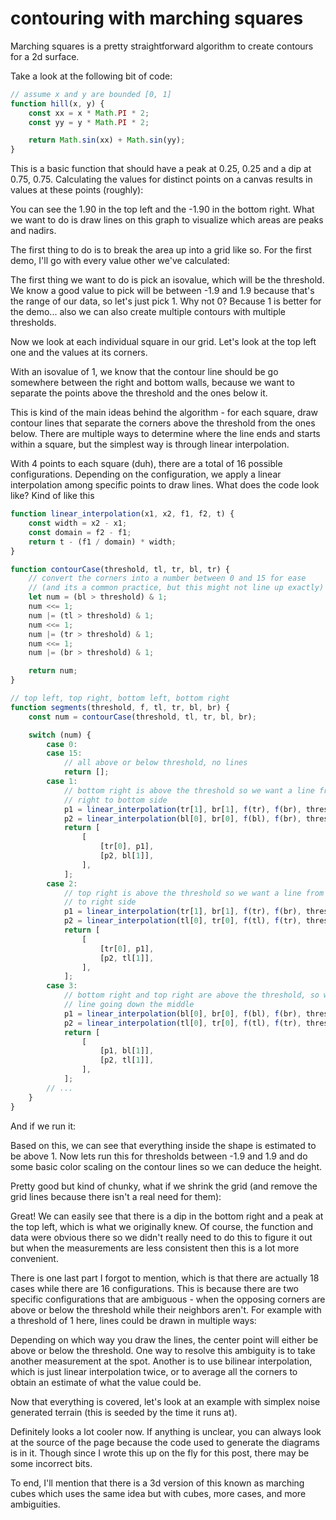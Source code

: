 # contouring with marching squares

<!-- markdownlint-disable no-inline-html no-space-in-emphasis code-block-style -->

<style>
    .template-body > canvas {
        width: 60%;
        aspect-ratio: 1/1;
        transform: translateX(30%);
    }
</style>

Marching squares is a pretty straightforward algorithm to create contours for a
2d surface.

Take a look at the following bit of code:

```js
// assume x and y are bounded [0, 1]
function hill(x, y) {
	const xx = x * Math.PI * 2;
	const yy = y * Math.PI * 2;

	return Math.sin(xx) + Math.sin(yy);
}
```

<script>
    function hill(x, y) {
        const xx = x * Math.PI * 2;
        const yy = y * Math.PI * 2;

        return Math.sin(xx) + Math.sin(yy);
    }
</script>

<script>
    function clearCanvas(id) {
        const canvas = document.getElementById(id);
        const ctx = canvas.getContext("2d");
        ctx.fillStyle = "#ffffff";
        ctx.fillRect(0, 0, canvas.width, canvas.height);
        ctx.fillStyle = ctx.strokeStyle = "#000000";

        return canvas;
    }
    function linear_interpolation(x1, x2, f1, f2, t) {
        const width = x2 - x1;
        const domain = f2 - f1;
        return (t - f1) / domain * width + x1;
    }

    function contourCase(threshold, f, tl, tr, bl, br) {
        let num = f(bl) > threshold & 1;
        num <<= 1;
        num |= f(tl) > threshold & 1;
        num <<= 1;
        num |= f(tr) > threshold & 1;
        num <<= 1;
        num |= f(br) > threshold & 1;

        return num;
    }

    // top left, top right, bottom left, bottom right
    function segments(threshold, f, tl, tr, bl, br) {
        const num = contourCase(threshold, f, tl, tr, bl, br);
        let p1, p2, p3, p4

        switch (num) {
            case 1:
            case 14:
                p1 = linear_interpolation(tr[1], br[1], f(tr), f(br), threshold);
                p2 = linear_interpolation(bl[0], br[0], f(bl), f(br), threshold);
                return [[[tr[0], p1], [p2, bl[1]]]];
            case 2:
            case 13:
                p1 = linear_interpolation(tr[1], br[1], f(tr), f(br), threshold);
                p2 = linear_interpolation(tl[0], tr[0], f(tl), f(tr), threshold);
                return [[[tr[0], p1], [p2, tl[1]]]];
            case 3:
            case 12:
                p1 = linear_interpolation(bl[0], br[0], f(bl), f(br), threshold);
                p2 = linear_interpolation(tl[0], tr[0], f(tl), f(tr), threshold);
                return [[[p1, bl[1]], [p2, tl[1]]]];
            case 4:
            case 11:
                p1 = linear_interpolation(tl[0], tr[0], f(tl), f(tr), threshold);
                p2 = linear_interpolation(tl[1], bl[1], f(tl), f(bl), threshold);
                return [[[p1, tl[1]], [tl[0], p2]]];
            case 5:
            case 10:
                const saddle =  (f(tl) + f(tr) + f(bl) + f(br)) / 4;
                if (saddle > threshold && f(tr) > threshold ||
                    saddle < threshold && f(tr) < threshold) {
                    p1 = linear_interpolation(tl[0], tr[0], f(tl), f(tr), threshold);
                    p2 = linear_interpolation(tl[1], bl[1], f(tl), f(bl), threshold);
                    p3 = linear_interpolation(tr[1], br[1], f(tr), f(br), threshold);
                    p4 = linear_interpolation(bl[0], br[0], f(bl), f(br), threshold);
                    return [[[tr[0], p1], [p2, bl[1]]],
                            [[p3, tl[1]], [tl[0], p4]]];
                } else {
                    p1 = linear_interpolation(tr[1], br[1], f(tr), f(br), threshold);
                    p2 = linear_interpolation(tl[0], tr[0], f(tl), f(tr), threshold);
                    p3 = linear_interpolation(tl[1], bl[1], f(tl), f(bl), threshold);
                    p4 = linear_interpolation(bl[0], br[0], f(bl), f(br), threshold);
                    return [[[tr[0], p1], [p2, tl[1]]],
                            [[tl[0], p3], [p4, bl[1]]]];
                }
            case 6:
            case 9:
                p1 = linear_interpolation(tl[1], bl[1], f(tl), f(bl), threshold);
                p2 = linear_interpolation(tr[1], br[1], f(tr), f(br), threshold);
                return [[[tl[0], p1], [tr[0], p2]]];
            case 7:
            case 8:
                p1 = linear_interpolation(tl[1], bl[1], f(tl), f(bl), threshold);
                p2 = linear_interpolation(bl[0], br[0], f(bl), f(br), threshold);
                return [[[tl[0], p1], [p2, bl[1]]]];
        }

        // 0 and 15
        return [];
    }

</script>

This is a basic function that should have a peak at 0.25, 0.25 and a dip at
0.75, 0.75. Calculating the values for distinct points on a canvas results in
values at these points (roughly):

<canvas id="measurements" width="1000" height="1000">
</canvas>
<script type="module">
    const canvas = clearCanvas("measurements");
    const ctx = canvas.getContext("2d");

    for (let i = 0; i <= 1; i += 0.1) {
        for (let j = 0; j <= 1; j += 0.1) {
            const val = hill(i, j).toFixed(2);
            ctx.font = `${canvas.width / 50}px monospace`;
            ctx.textAlign = i === 0
                ? "left"
                : i > 0.9
                ? "right"
                : "center";
            ctx.textBaseline = j === 0
                ? "top"
                : j > 0.9
                ? "bottom"
                : "middle";
            ctx.fillText(val, i * canvas.width, j * canvas.height);
        }
    }

</script>

You can see the 1.90 in the top left and the -1.90 in the bottom right. What we
want to do is draw lines on this graph to visualize which areas are peaks and
nadirs.

The first thing to do is to break the area up into a grid like so. For the first
demo, I'll go with every value other we've calculated:

<canvas id="gridded" width="1000" height="1000">
</canvas>
<script type="module">
    const canvas = clearCanvas("gridded");
    const ctx = canvas.getContext("2d");

    for (let i = 0; i <= 1; i += 0.2) {
        const w = Math.max(0, i * canvas.width - 1);
        ctx.fillRect(w, 0, 1, canvas.height);
    }
    for (let j = 0; j <= 1; j += 0.2) {
        const h = Math.max(0, j * canvas.height - 1);
        ctx.fillRect(0, h, canvas.width, 1);
    }

</script>

The first thing we want to do is pick an isovalue, which will be the threshold.
We know a good value to pick will be between -1.9 and 1.9 because that's the
range of our data, so let's just pick 1. Why not 0? Because 1 is better for the
demo... also we can also create multiple contours with multiple thresholds.

Now we look at each individual square in our grid. Let's look at the top left
one and the values at its corners.

<canvas id="top-left-square" width="1000" height="1000">
</canvas>
<script type="module">
    const canvas = clearCanvas("top-left-square");
    const ctx = canvas.getContext("2d");
    ctx.font = `${canvas.width / 35}px monospace`;
    ctx.textAlign = "center";
    ctx.fillText(
        `hill(0, 0)=${hill(0, 0).toFixed(2)}`,
        canvas.width * 0.3,
        canvas.height * 0.3 - 5,
    );
    ctx.fillText(
        `hill(0.2, 0)=${hill(0.2, 0).toFixed(2)}`,
        canvas.width * 0.7,
        canvas.height * 0.3 - 5,
    );
    ctx.textBaseline = "top";
    ctx.fillText(
        `hill(0, 0.2)=${hill(0, 0.2).toFixed(2)}`,
        canvas.width * 0.3,
        canvas.height * 0.7 + 5,
    );
    ctx.fillText(
        `hill(0.2, 0.2)=${hill(0.2, 0.2).toFixed(2)}`,
        canvas.width * 0.7,
        canvas.height * 0.7 + 5,
    );

    ctx.fillRect(
        canvas.width * 0.3,
        canvas.height * 0.3,
        canvas.width * 0.4,
        1,
    );
    ctx.fillRect(
        canvas.width * 0.3,
        canvas.height * 0.3,
        1,
        canvas.height * 0.4,
    );
    ctx.fillRect(
        canvas.width * 0.3,
        canvas.height * 0.7,
        canvas.width * 0.4,
        1,
    );
    ctx.fillRect(
        canvas.width * 0.7,
        canvas.height * 0.3,
        1,
        canvas.height * 0.4,
    );

</script>

With an isovalue of 1, we know that the contour line should be go somewhere
between the right and bottom walls, because we want to separate the points above
the threshold and the ones below it.

This is kind of the main ideas behind the algorithm - for each square, draw
contour lines that separate the corners above the threshold from the ones below.
There are multiple ways to determine where the line ends and starts within a
square, but the simplest way is through linear interpolation.

<canvas id="top-left-square-2" width="1000" height="1000">
</canvas>
<script type="module">
    const canvas = clearCanvas("top-left-square-2");
    const ctx = canvas.getContext("2d");
    ctx.font = `${canvas.width / 35}px monospace`;
    ctx.textAlign = "center";
    ctx.fillText(
        hill(0, 0).toFixed(2),
        canvas.width * 0.3,
        canvas.height * 0.3 - 5,
    );
    ctx.textBaseline = "top";
    ctx.fillText(
        hill(0, 0.2).toFixed(2),
        canvas.width * 0.3,
        canvas.height * 0.7 + 5,
    );

    ctx.fillRect(
        canvas.width * 0.3,
        canvas.height * 0.3,
        canvas.width * 0.4,
        1,
    );
    ctx.fillRect(
        canvas.width * 0.3,
        canvas.height * 0.3,
        1,
        canvas.height * 0.4,
    );
    ctx.fillRect(
        canvas.width * 0.3,
        canvas.height * 0.7,
        canvas.width * 0.4,
        1,
    );
    ctx.fillRect(
        canvas.width * 0.7,
        canvas.height * 0.3,
        1,
        canvas.height * 0.4,
    );

    ctx.textAlign = "left";
    ctx.textBaseline = "middle";
    for (let i = 0; i <= 1; i += 0.1) {
        ctx.fillText(
            (0.95 + 0.95 * i).toFixed(2),
            canvas.width * 0.7 + 25,
            canvas.height * 0.3 + canvas.height * 0.4 * i,
        );
        ctx.fillRect(
            canvas.width * 0.7,
            canvas.height * 0.3 + canvas.height * 0.4 * i,
            20,
            1
        );

    }

    ctx.beginPath();
    ctx.moveTo(
        canvas.width * 0.7,
        canvas.height * 0.3 + canvas.height * 0.4 * (0.05 / 0.95)
    );
    ctx.lineTo(
        canvas.width * 0.3 + canvas.width * 0.4 * (0.05 / 0.95),
        canvas.height * 0.7,
    );
    ctx.stroke();

</script>

With 4 points to each square (duh), there are a total of 16 possible
configurations. Depending on the configuration, we apply a linear interpolation
among specific points to draw lines. What does the code look like? Kind of like
this

```js
function linear_interpolation(x1, x2, f1, f2, t) {
	const width = x2 - x1;
	const domain = f2 - f1;
	return t - (f1 / domain) * width;
}

function contourCase(threshold, tl, tr, bl, tr) {
	// convert the corners into a number between 0 and 15 for ease
	// (and its a common practice, but this might not line up exactly)
	let num = (bl > threshold) & 1;
	num <<= 1;
	num |= (tl > threshold) & 1;
	num <<= 1;
	num |= (tr > threshold) & 1;
	num <<= 1;
	num |= (br > threshold) & 1;

	return num;
}

// top left, top right, bottom left, bottom right
function segments(threshold, f, tl, tr, bl, br) {
	const num = contourCase(threshold, tl, tr, bl, br);

	switch (num) {
		case 0:
		case 15:
			// all above or below threshold, no lines
			return [];
		case 1:
			// bottom right is above the threshold so we want a line from the
			// right to bottom side
			p1 = linear_interpolation(tr[1], br[1], f(tr), f(br), threshold);
			p2 = linear_interpolation(bl[0], br[0], f(bl), f(br), threshold);
			return [
				[
					[tr[0], p1],
					[p2, bl[1]],
				],
			];
		case 2:
			// top right is above the threshold so we want a line from the top
			// to right side
			p1 = linear_interpolation(tr[1], br[1], f(tr), f(br), threshold);
			p2 = linear_interpolation(tl[0], tr[0], f(tl), f(tr), threshold);
			return [
				[
					[tr[0], p1],
					[p2, tl[1]],
				],
			];
		case 3:
			// bottom right and top right are above the threshold, so we want a
			// line going down the middle
			p1 = linear_interpolation(bl[0], br[0], f(bl), f(br), threshold);
			p2 = linear_interpolation(tl[0], tr[0], f(tl), f(tr), threshold);
			return [
				[
					[p1, bl[1]],
					[p2, tl[1]],
				],
			];
		// ...
	}
}
```

And if we run it:

<canvas id="contoured-1" width="1000" height="1000">
</canvas>
<script type="module">
    const canvas = clearCanvas("contoured-1");
    const ctx = canvas.getContext("2d");

    for (let i = 0; i <= 1; i += 0.2) {
        const w = Math.max(0, i * canvas.width - 1);
        ctx.fillRect(w, 0, 1, canvas.height);
    }

    for (let j = 0; j <= 1; j += 0.2) {
        const h = Math.max(0, j * canvas.height - 1);
        ctx.fillRect(0, h, canvas.width, 1);
    }

    for (let i = 0; i < 1; i += 0.2) {
        for (let j = 0; j < 1; j += 0.2) {
            const lines = segments(
                1,
                p => hill(p[0], p[1]),
                [i, j],
                [i + 0.2, j],
                [i, j + 0.2],
                [i + 0.2, j + 0.2],
            );
            for (const [start, end] of lines) {
                ctx.beginPath();
                ctx.moveTo(canvas.width * start[0], canvas.height * start[1]);
                ctx.lineTo(canvas.width * end[0], canvas.height * end[1]);
                ctx.stroke();
            }
        }
    }

</script>

Based on this, we can see that everything inside the shape is estimated to be
above 1. Now lets run this for thresholds between -1.9 and 1.9 and do some basic
color scaling on the contour lines so we can deduce the height.

<canvas id="contoured-2" width="1000" height="1000">
</canvas>
<script type="module">
    const canvas = clearCanvas("contoured-2");
    const ctx = canvas.getContext("2d");
    const step = 0.2;

    for (let i = 0; i <= 1; i += step) {
        const w = Math.max(0, i * canvas.width - 1);
        ctx.fillRect(w, 0, 1, canvas.height);
    }

    for (let j = 0; j <= 1; j += step) {
        const h = Math.max(0, j * canvas.height - 1);
        ctx.fillRect(0, h, canvas.width, 1);
    }

    for (let t = 0; t <= 1; t += 0.05) {
        const val = Math.floor(0xff * (1 - t)).toString(16).padStart(2, 0);
        ctx.strokeStyle = `#${val}${val}${val}`;
        const threshold = (t - 0.5) * 3.8;
        for (let i = 0; i < 1; i += step) {
            for (let j = 0; j < 1; j += step) {
                const lines = segments(
                    threshold,
                    p => hill(p[0], p[1]),
                    [i, j],
                    [i + step, j],
                    [i, j + step],
                    [i + step, j + step],
                );
                for (const [start, end] of lines) {
                    ctx.beginPath();
                    ctx.moveTo(canvas.width * start[0], canvas.height * start[1]);
                    ctx.lineTo(canvas.width * end[0], canvas.height * end[1]);
                    ctx.stroke();
                }
            }
        }
    }

</script>

Pretty good but kind of chunky, what if we shrink the grid (and remove the grid
lines because there isn't a real need for them):

<canvas id="contoured-3" width="1000" height="1000">
</canvas>
<script type="module">
    const canvas = clearCanvas("contoured-3");
    const ctx = canvas.getContext("2d");
    const step = 0.01;

    for (let t = 0; t <= 1; t += 0.05) {
        const val = Math.floor(0xff * (1 - t)).toString(16).padStart(2, 0);
        ctx.strokeStyle = `#${val}${val}${val}`;
        const threshold = (t - 0.5) * 3.8;
        for (let i = 0; i < 1; i += step) {
            for (let j = 0; j < 1; j += step) {
                const lines = segments(
                    threshold,
                    p => hill(p[0], p[1]),
                    [i, j],
                    [i + step, j],
                    [i, j + step],
                    [i + step, j + step],
                );
                for (const [start, end] of lines) {
                    ctx.beginPath();
                    ctx.moveTo(canvas.width * start[0], canvas.height * start[1]);
                    ctx.lineTo(canvas.width * end[0], canvas.height * end[1]);
                    ctx.stroke();
                }
            }
        }
    }

</script>

Great! We can easily see that there is a dip in the bottom right and a peak at
the top left, which is what we originally knew. Of course, the function and data
were obvious there so we didn't really need to do this to figure it out but when
the measurements are less consistent then this is a lot more convenient.

There is one last part I forgot to mention, which is that there are actually 18
cases while there are 16 configurations. This is because there are two specific
configurations that are ambiguous - when the opposing corners are above or below
the threshold while their neighbors aren't. For example with a threshold of 1
here, lines could be drawn in multiple ways:

<canvas id="saddle" width="1000" height="1000">
</canvas>
<script type="module">
    const canvas = clearCanvas("saddle");
    const ctx = canvas.getContext("2d");
    ctx.font = `${canvas.width / 35}px monospace`;
    ctx.textAlign = "center";
    ctx.fillText(
        "0",
        canvas.width * 0.3,
        canvas.height * 0.3 - 5,
    );
    ctx.fillText(
        "2",
        canvas.width * 0.7,
        canvas.height * 0.3 - 5,
    );
    ctx.textBaseline = "top";
    ctx.fillText(
        "2",
        canvas.width * 0.3,
        canvas.height * 0.7 + 5,
    );
    ctx.fillText(
        "0",
        canvas.width * 0.7,
        canvas.height * 0.7 + 5,
    );

    ctx.fillRect(
        canvas.width * 0.3,
        canvas.height * 0.3,
        canvas.width * 0.4,
        1,
    );
    ctx.fillRect(
        canvas.width * 0.3,
        canvas.height * 0.3,
        1,
        canvas.height * 0.4,
    );
    ctx.fillRect(
        canvas.width * 0.3,
        canvas.height * 0.7,
        canvas.width * 0.4,
        1,
    );
    ctx.fillRect(
        canvas.width * 0.7,
        canvas.height * 0.3,
        1,
        canvas.height * 0.4,
    );

    ctx.strokeStyle = "red";
    ctx.beginPath();
    ctx.moveTo(
        canvas.width * 0.7,
        canvas.height * 0.5,
    );
    ctx.lineTo(
        canvas.width * 0.5,
        canvas.height * 0.7,
    );
    ctx.moveTo(
        canvas.width * 0.3,
        canvas.height * 0.5,
    );
    ctx.lineTo(
        canvas.width * 0.5,
        canvas.height * 0.3,
    );
    ctx.stroke();

    ctx.strokeStyle = "blue";
    ctx.beginPath();
    ctx.moveTo(
        canvas.width * 0.7,
        canvas.height * 0.5,
    );
    ctx.lineTo(
        canvas.width * 0.5,
        canvas.height * 0.3,
    );
    ctx.moveTo(
        canvas.width * 0.5,
        canvas.height * 0.7,
    );
    ctx.lineTo(
        canvas.width * 0.3,
        canvas.height * 0.5,
    );
    ctx.stroke();

</script>

Depending on which way you draw the lines, the center point will either be above
or below the threshold. One way to resolve this ambiguity is to take another
measurement at the spot. Another is to use bilinear interpolation, which is just
linear interpolation twice, or to average all the corners to obtain an estimate
of what the value could be.

Now that everything is covered, let's look at an example with simplex noise
generated terrain (this is seeded by the time it runs at).

<canvas id="simplex" width="1000" height="1000">
</canvas>
<script type="module">
    const canvas = clearCanvas("simplex");
    const ctx = canvas.getContext("2d");
    const step = 0.02;

    // simplex noise function from https://github.com/attilabuti/SimplexNoise
    let b, s, c, _, d, t, r, p, v, k, i, j, g, w, z, h, u, q;
    b=(x,y,o,a,f,e,l)=>(r=_=>o--?(v+=a*((x,y)=>(k=(x,y,i,j,t=.5-x*x-y*y)=>t>=0&&t**4*(h=p[i+p[j&c]&c]%12&15,u=h<8?x:y,v=h<4?y:0,(h&1?-u:u)+(h&2?-v:v)),70*(k(w=x-((i=~~(x+(s=(x+y)*.5*(d-1))))-(t=(i+(j=~~(y+s)))*(g=(3-d)/6))),z=y-(j-t),i&=c,j&=c)+k(w-(q=w>z)+g,z-!q+g,i+q,j+!q)+k(w-1+2*g,z-1+2*g,i+1,j+1))))(x*f,y*f),r(a*=e,f*=l)):v)(v=0);s=a=>{_=(m=>_=>((t=(t=m((t=m(t=(a=(a|0)+0x9e3779b9|0)^a>>>16,569420461))^t>>>15,0x735a2d97))^t>>>15)>>>0)/4294967296)(Math.imul,c=255);p=[...Array(c+1).keys()].map((v,i,q,h=q[r=i+~~(_(d=3**.5)*(c+1-i))])=>(q[r]=v,h))}

    s(Date.now());

    for (let t = 0; t <= 1; t += 0.05) {
        const val = Math.floor(0xff * (1 - t)).toString(16).padStart(2, 0);
        ctx.strokeStyle = `#${val}${val}${val}`;
        const threshold = (t - 0.5) * 2;
        for (let i = 0; i < 1; i += step) {
            for (let j = 0; j < 1; j += step) {
                const lines = segments(
                    threshold,
                    p => b(p[0], p[1], 10, 1, 1, 0.25, 0.5),
                    [i, j],
                    [i + step, j],
                    [i, j + step],
                    [i + step, j + step],
                );
                for (const [start, end] of lines) {
                    ctx.beginPath();
                    ctx.moveTo(canvas.width * start[0], canvas.height * start[1]);
                    ctx.lineTo(canvas.width * end[0], canvas.height * end[1]);
                    ctx.stroke();
                }
            }
        }
    }

</script>

Definitely looks a lot cooler now. If anything is unclear, you can always look
at the source of the page because the code used to generate the diagrams is in
it. Though since I wrote this up on the fly for this post, there may be some
incorrect bits.

To end, I'll mention that there is a 3d version of this known as marching cubes
which uses the same idea but with cubes, more cases, and more ambiguities.
